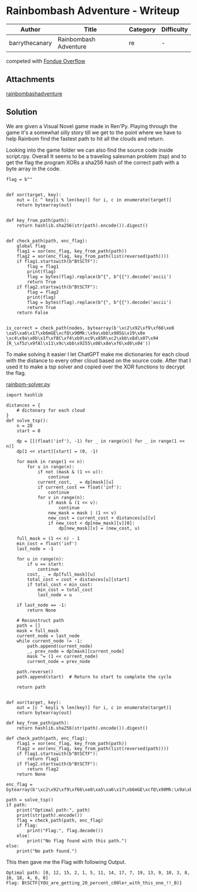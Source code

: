 # Rainbombash Adventure - Writeup

| Author           | Title             | Category   | Difficulty |
|------------------|-------------------|------------|------------|
| barrythecanary | Rainbombash Adventure | re | - |

competed with [Fondue Overflow](https://ctftime.org/team/383106)

## Attachments

[rainbombashadventure](./rainbombashadventure-1.0-pc.zip)

## Solution

We are given a Visual Novel game made in Ren'Py.
Playing through the game it's a somewhat silly story till we get to the point where we have to help Rainbom find the fastest path to hit all the clouds and return.

Looking into the game folder we can also find the source code inside script.rpy.
Overall It seems to be a traveling salesman problem (tsp) and to get the flag the program XORs a sha256 hash of the correct path with a byte array in the code.
```
flag = b""

        
def xor(target, key):
    out = [c ^ key[i % len(key)] for i, c in enumerate(target)]
    return bytearray(out)


def key_from_path(path):
    return hashlib.sha256(str(path).encode()).digest()


def check_path(path, enc_flag):
    global flag
    flag1 = xor(enc_flag, key_from_path(path))
    flag2 = xor(enc_flag, key_from_path(list(reversed(path))))
    if flag1.startswith(b"BtSCTF"):
        flag = flag1
        print(flag)
        flag = bytes(flag).replace(b"{", b"{{").decode('ascii')
        return True
    if flag2.startswith(b"BtSCTF"):
        flag = flag2
        print(flag)
        flag = bytes(flag).replace(b"{", b"{{").decode('ascii')
        return True
    return False


is_correct = check_path(nodes, bytearray(b'\xc2\x92\xf9\xf66\xe8
\xa5\xa6\x17\xb6mGE\xcfQ\x90Mk:\x9a\xbb\x905&\x19\x8e
\xc4\x9a\x0b\x1f\xf8C\xf4\xb9\xc9\x85R\xc2\xbb\x8d\x07\x94
[R_\xf5z\x9fAl\x11\x9c\xbb\x9255\x08\x8e\xf6\xd6\x04'))
```

To make solving it easier I let ChatGPT make me dictionaries for each cloud with the distance to every other cloud based on the source code. After that I used it to make a tsp solver and copied over the XOR functions to decrypt the flag.

[rainbom-solver.py](./rainbom-solver.py)
```
import hashlib

distances = {
    # dictonary for each cloud
}
def solve_tsp():
    n = 20
    start = 0

    dp = [[(float('inf'), -1) for _ in range(n)] for _ in range(1 << n)]
    dp[1 << start][start] = (0, -1)

    for mask in range(1 << n):
        for u in range(n):
            if not (mask & (1 << u)):
                continue
            current_cost, _ = dp[mask][u]
            if current_cost == float('inf'):
                continue
            for v in range(n):
                if mask & (1 << v):
                    continue
                new_mask = mask | (1 << v)
                new_cost = current_cost + distances[u][v]
                if new_cost < dp[new_mask][v][0]:
                    dp[new_mask][v] = (new_cost, u)

    full_mask = (1 << n) - 1
    min_cost = float('inf')
    last_node = -1

    for u in range(n):
        if u == start:
            continue
        cost, _ = dp[full_mask][u]
        total_cost = cost + distances[u][start]
        if total_cost < min_cost:
            min_cost = total_cost
            last_node = u

    if last_node == -1:
        return None

    # Reconstruct path
    path = []
    mask = full_mask
    current_node = last_node
    while current_node != -1:
        path.append(current_node)
        _, prev_node = dp[mask][current_node]
        mask ^= (1 << current_node)
        current_node = prev_node

    path.reverse()
    path.append(start)  # Return to start to complete the cycle

    return path


def xor(target, key):
    out = [c ^ key[i % len(key)] for i, c in enumerate(target)]
    return bytearray(out)

def key_from_path(path):
    return hashlib.sha256(str(path).encode()).digest()

def check_path(path, enc_flag):
    flag1 = xor(enc_flag, key_from_path(path))
    flag2 = xor(enc_flag, key_from_path(list(reversed(path))))
    if flag1.startswith(b"BtSCTF"):
        return flag1
    if flag2.startswith(b"BtSCTF"):
        return flag2
    return None

enc_flag = bytearray(b'\xc2\x92\xf9\xf66\xe8\xa5\xa6\x17\xb6mGE\xcfQ\x90Mk:\x9a\xbb\x905&\x19\x8e\xc4\x9a\x0b\x1f\xf8C\xf4\xb9\xc9\x85R\xc2\xbb\x8d\x07\x94[R_\xf5z\x9fAl\x11\x9c\xbb\x9255\x08\x8e\xf6\xd6\x04')

path = solve_tsp()
if path:
    print("Optimal path:", path)
    print(str(path).encode())
    flag = check_path(path, enc_flag)
    if flag:
        print("Flag:", flag.decode())
    else:
        print("No flag found with this path.")
else:
    print("No path found.")
```

This then gave me the Flag with following Output.

```
Optimal path: [0, 12, 15, 2, 1, 5, 11, 14, 17, 7, 19, 13, 9, 10, 3, 8, 16, 18, 4, 6, 0]
Flag: BtSCTF{YOU_are_getting_20_percent_c00ler_with_this_one_!!_B)}
```